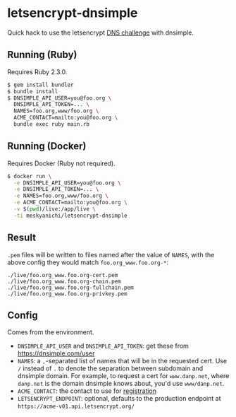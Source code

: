 # letsencrypt-dnsimple

Quick hack to use the letsencrypt [DNS challenge](https://letsencrypt.github.io/acme-spec/#rfc.section.7.4) with dnsimple.

## Running (Ruby)

Requires Ruby 2.3.0.

```bash
$ gem install bundler
$ bundle install
$ DNSIMPLE_API_USER=you@foo.org \
  DNSIMPLE_API_TOKEN=... \
  NAMES=foo.org,www/foo.org \
  ACME_CONTACT=mailto:you@foo.org \
  bundle exec ruby main.rb
```

## Running (Docker)

Requires Docker (Ruby not required).

```bash
$ docker run \
  -e DNSIMPLE_API_USER=you@foo.org \
  -e DNSIMPLE_API_TOKEN=... \
  -e NAMES=foo.org,www/foo.org \
  -e ACME_CONTACT=mailto:you@foo.org \
  -v $(pwd)/live:/app/live \
  -ti meskyanichi/letsencrypt-dnsimple
```

## Result

`.pem` files will be written to files named after the value of `NAMES`, with the above config they would match `foo.org_www.foo.org-*`:

```
./live/foo.org_www.foo.org-cert.pem
./live/foo.org_www.foo.org-chain.pem
./live/foo.org_www.foo.org-fullchain.pem
./live/foo.org_www.foo.org-privkey.pem
```

## Config

Comes from the environment.

* `DNSIMPLE_API_USER` and `DNSIMPLE_API_TOKEN`: get these from https://dnsimple.com/user
* `NAMES`: a `,`-separated list of names that will be in the requested cert. Use `/` instead of `.` to denote the separation between subdomain and dnsimple domain. For example, to request a cert for `www.danp.net`, where `danp.net` is the domain dnsimple knows about, you'd use `www/danp.net`.
* `ACME_CONTACT`: the contact to use for [registration](https://letsencrypt.github.io/acme-spec/#rfc.section.6.3)
* `LETSENCRYPT_ENDPOINT`: optional, defaults to the production endpoint at `https://acme-v01.api.letsencrypt.org/`
